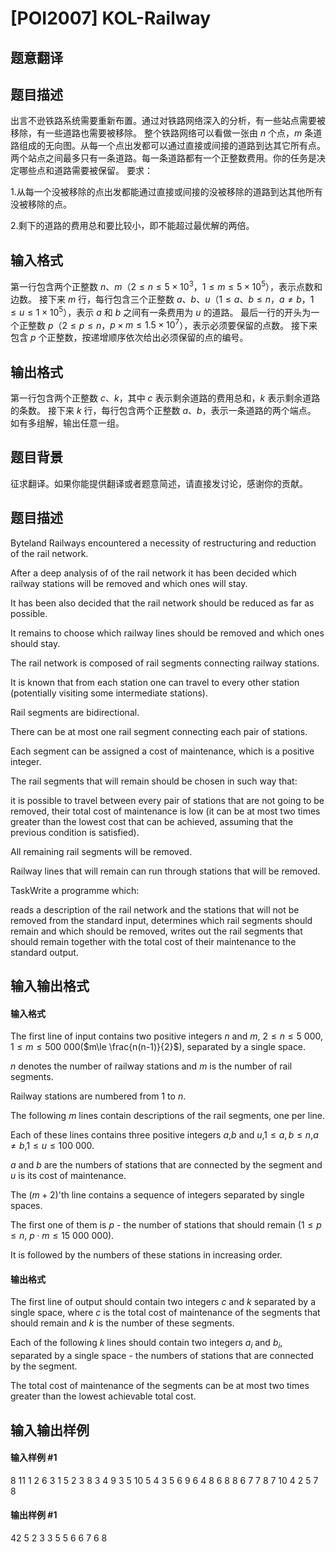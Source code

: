 
# [POI2007] KOL-Railway
## 题意翻译
## 题目描述

出言不逊铁路系统需要重新布置。通过对铁路网络深入的分析，有一些站点需要被移除，有一些道路也需要被移除。 整个铁路网络可以看做一张由 $n$ 个点，$m$ 条道路组成的无向图。从每一个点出发都可以通过直接或间接的道路到达其它所有点。两个站点之间最多只有一条道路。每一条道路都有一个正整数费用。你的任务是决定哪些点和道路需要被保留。 要求：

1.从每一个没被移除的点出发都能通过直接或间接的没被移除的道路到达其他所有没被移除的点。

2.剩下的道路的费用总和要比较小，即不能超过最优解的两倍。

## 输入格式

第一行包含两个正整数 $n$、$m$（$2\leq n\leq 5\times 10^3$，$1\leq m\leq 5\times 10^5$），表示点数和边数。 接下来 $m$ 行，每行包含三个正整数 $a$、$b$、$u$（$1\leq a$、$b\leq n$，$a\neq b$，$1\leq u\leq 1 \times 10^5$），表示 $a$ 和 $b$ 之间有一条费用为 $u$ 的道路。 最后一行的开头为一个正整数 $p$（$2\leq p\leq n$，$p\times m\leq 1.5\times 10^7$），表示必须要保留的点数。 接下来包含 $p$ 个正整数，按递增顺序依次给出必须保留的点的编号。

## 输出格式

第一行包含两个正整数 $c$、$k$，其中 $c$ 表示剩余道路的费用总和，$k$ 表示剩余道路的条数。 接下来 $k$ 行，每行包含两个正整数 $a$、$b$，表示一条道路的两个端点。 如有多组解，输出任意一组。
## 题目背景
征求翻译。如果你能提供翻译或者题意简述，请直接发讨论，感谢你的贡献。

## 题目描述
Byteland Railways encountered a necessity of restructuring and    reduction of the rail network.

After a deep analysis of of the rail network it has been decided    which railway stations will be removed and which ones will stay.

It has been also decided that the rail network should be reduced as far    as possible.

It remains to choose which railway lines should be removed and which    ones should stay.

The rail network is composed of rail segments connecting railway    stations.

It is known that from each station one can travel to every other    station (potentially visiting some intermediate stations).

Rail segments are bidirectional.

There can be at most one rail segment connecting each pair of stations.

Each segment can be assigned a cost of maintenance, which is    a positive integer.

The rail segments that will remain should be chosen in such    way that:

it is possible to travel between every pair of stations        that are not going to be removed,                  their total cost of maintenance is low (it can be at most two times        greater than the lowest cost that can be achieved, assuming that the        previous condition is satisfied).

All remaining rail segments will be removed.

Railway lines that will remain can run through stations that will be    removed.

TaskWrite a programme which:

reads a description of the rail network and the stations          that will not be removed from the standard input,                      determines which rail segments should remain and which should          be removed,                      writes out the rail segments that should remain together with the          total cost of their maintenance to the standard output.

## 输入输出格式
#### 输入格式

The first line of input contains two positive integers $n$ and $m$, $2\le n\le 5\ 000$, $1\le m\le 500\ 000$($m\le \frac{n(n-1)}{2}$),      separated by a single space.

$n$ denotes the number of railway stations and $m$ is the number of rail segments.

Railway stations are numbered from $1$ to $n$.

The following $m$ lines contain descriptions of the rail      segments, one per line.

Each of these lines contains three positive integers $a$,$b$ and $u$,$1\le a,b\le n$,$a\ne b$,$1\le u\le 100\ 000$.

$a$ and $b$ are the numbers of stations that are connected      by the segment and $u$ is its cost of maintenance.

The $(m+2)$'th line contains a sequence of integers separated by      single spaces.

The first one of them is $p$ - the number of stations that should remain      ($1\le p\le n$, $p\cdot m\le 15\ 000\ 000$).

It is followed by the numbers of these stations in increasing order.

#### 输出格式

The first line of output should contain two integers $c$ and $k$ separated by a single space, where $c$ is the total cost of maintenance of the segments that      should remain and $k$ is the number of these segments.

Each of the following $k$ lines should contain two integers $a_i$ and $b_i$, separated by a single space -      the numbers of stations that are connected by the segment.

The total cost of maintenance of the segments can be at most      two times greater than the lowest achievable total cost.

## 输入输出样例
#### 输入样例 #1
8 11
1 2 6
3 1 5
2 3 8
3 4 9
3 5 10
5 4 3
5 6 9
6 4 8
6 8 8
6 7 7
8 7 10
4 2 5 7 8
#### 输出样例 #1
42 5
2 3
3 5
5 6
6 7
6 8
 